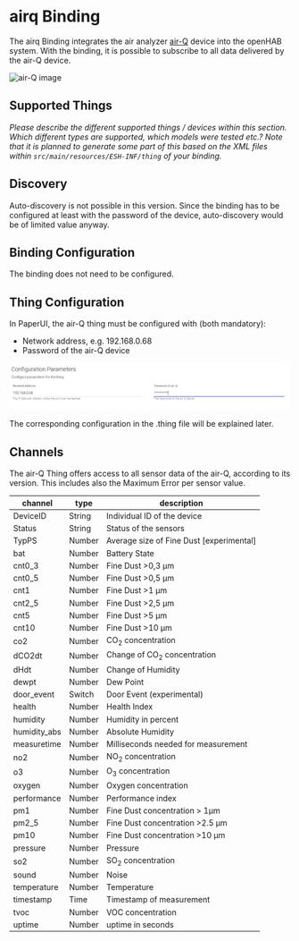 # airq Binding

The airq Binding integrates the air analyzer <a href="http://www.air-q.com">air-Q</a> device into the openHAB system. With the binding, it is possible to subscribe to all data delivered by the air-Q device.

<img src="https://uploads-ssl.webflow.com/5bd9feee2fb42232fe1d0196/5e4a8dc0e322ca33891b51e4_air-Q%20frontal-p-800.png" alt="air-Q image" width="400px" height="324px" />

## Supported Things

_Please describe the different supported things / devices within this section._
_Which different types are supported, which models were tested etc.?_
_Note that it is planned to generate some part of this based on the XML files within ```src/main/resources/ESH-INF/thing``` of your binding._

## Discovery

Auto-discovery is not possible in this version. Since the binding has to be configured at least with the password of the device, auto-discovery would be of limited value anyway.

## Binding Configuration

The binding does not need to be configured.

## Thing Configuration

In PaperUI, the air-Q thing must be configured with (both mandatory):
<ul>
<li>Network address, e.g. 192.168.0.68</li>
<li>Password of the air-Q device</li>
</ul>
<img src="src/main/resources/configuration.png" />

The corresponding configuration in the .thing file will be explained later.

## Channels

The air-Q Thing offers access to all sensor data of the air-Q, according to its version. This includes also the Maximum Error per sensor value.

| channel      | type   | description                              |
|--------------|--------|------------------------------------------|
| DeviceID     | String | Individual ID of the device              |
| Status       | String | Status of the sensors                    |
| TypPS        | Number | Average size of Fine Dust [experimental] |
| bat          | Number | Battery State                            |
| cnt0_3       | Number | Fine Dust >0,3 &mu;m                     |
| cnt0_5       | Number | Fine Dust >0,5 &mu;m                     |
| cnt1         | Number | Fine Dust >1 &mu;m                       |
| cnt2_5       | Number | Fine Dust >2,5 &mu;m                     |
| cnt5         | Number | Fine Dust >5 &mu;m                       |
| cnt10        | Number | Fine Dust >10 &mu;m                      |
| co2          | Number | CO<sub>2</sub> concentration             |
| dCO2dt       | Number | Change of CO<sub>2</sub> concentration   |
| dHdt         | Number | Change of Humidity                       |
| dewpt        | Number | Dew Point                                |
| door_event   | Switch | Door Event (experimental)                |
| health       | Number | Health Index                             |
| humidity     | Number | Humidity in percent                      |
| humidity_abs | Number | Absolute Humidity                        |
| measuretime  | Number | Milliseconds needed for measurement      |
| no2          | Number | NO<sub>2</sub> concentration             |
| o3           | Number | O<sub>3</sub> concentration              |
| oxygen       | Number | Oxygen concentration                     |
| performance  | Number | Performance index                        |
| pm1          | Number | Fine Dust concentration > 1&mu;m         |
| pm2_5        | Number | Fine Dust concentration >2.5 &mu;m       |
| pm10         | Number | Fine Dust concentration >10 &mu;m        |
| pressure     | Number | Pressure                                 |
| so2          | Number | SO<sub>2</sub> concentration             |
| sound        | Number | Noise                                    |
| temperature  | Number | Temperature                              |
| timestamp    | Time   | Timestamp of measurement                 |
| tvoc         | Number | VOC concentration                        |
| uptime       | Number | uptime in seconds                        |
